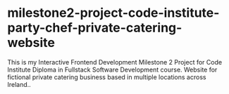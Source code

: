 # milestone2-project-code-institute-party-chef-private-catering-website
This is my Interactive Frontend Development Milestone 2 Project for Code Institute Diploma in Fullstack Software Development course. Website for fictional private catering business based in multiple locations across Ireland..

